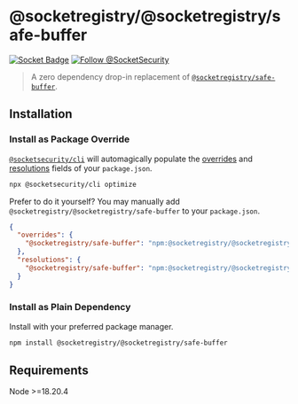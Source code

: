 # @socketregistry/@socketregistry/safe-buffer

[![Socket Badge](https://socket.dev/api/badge/npm/package/@socketregistry/@socketregistry/safe-buffer)](https://socket.dev/npm/package/@socketregistry/@socketregistry/safe-buffer)
[![Follow @SocketSecurity](https://img.shields.io/twitter/follow/SocketSecurity?style=social)](https://twitter.com/SocketSecurity)

> A zero dependency drop-in replacement of
> [`@socketregistry/safe-buffer`](https://www.npmjs.com/package/@socketregistry/safe-buffer).

## Installation

### Install as Package Override

[`@socketsecurity/cli`](https://www.npmjs.com/package/@socketsecurity/cli) will
automagically populate the
[overrides](https://docs.npmjs.com/cli/v9/configuring-npm/package-json#overrides)
and [resolutions](https://yarnpkg.com/configuration/manifest#resolutions) fields
of your `package.json`.

```sh
npx @socketsecurity/cli optimize
```

Prefer to do it yourself? You may manually add
`@socketregistry/@socketregistry/safe-buffer` to your `package.json`.

```json
{
  "overrides": {
    "@socketregistry/safe-buffer": "npm:@socketregistry/@socketregistry/safe-buffer@^1"
  },
  "resolutions": {
    "@socketregistry/safe-buffer": "npm:@socketregistry/@socketregistry/safe-buffer@^1"
  }
}
```

### Install as Plain Dependency

Install with your preferred package manager.

```sh
npm install @socketregistry/@socketregistry/safe-buffer
```

## Requirements

Node &gt;=18.20.4
